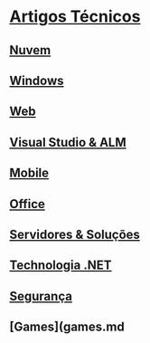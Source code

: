 # [Artigos Técnicos](index.md)
## [Nuvem](nuvem.md)
## [Windows](windows.md)
## [Web](web.md)
## [Visual Studio & ALM](visualstudio.md)
## [Mobile](mobile.md)
## [Office](office.md)
## [Servidores & Soluções](servidores.md)
## [Technologia .NET](technologianet.md)
## [Segurança](seguranca.md)
## [Games](games.md
